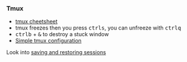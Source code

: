 ### Tmux

* [tmux cheetsheet](http://www.dayid.org/comp/tm.html)
* tmux freezes then you press <kbd>ctrl</kbd><kbd>s</kbd>, you can unfreeze with <kbd>ctrl</kbd><kbd>q</kbd>
* <kbd>ctrl</kbd><kbd>b</kbd> + <kbd>&</kbd> to destroy a stuck window
* [Simple tmux configuration](http://www.hamvocke.com/blog/a-guide-to-customizing-your-tmux-conf/)

Look into [saving and restoring sessions](https://superuser.com/questions/440015/restore-tmux-session-after-reboot)
